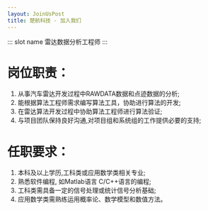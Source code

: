 ```yaml
---
layout: JoinUsPost
title: 楚航科技 - 加入我们
---
```


::: slot name
雷达数据分析工程师
:::

# 岗位职责：
1. 从事汽车雷达开发过程中RAWDATA数据和点迹数据的分析;
2. 能根据算法工程师需求编写算法工具，协助进行算法的开发;
3. 在雷达算法开发过程中协助算法工程师进行算法验证;
4. 与项目团队保持良好沟通,对项目组和系统组的工作提供必要的支持;

# 任职要求：
1. 本科及以上学历,工科类或应用数学类相关专业;
2. 熟悉软件编程, 如Matlab语言 C/C++语言的编程;
3. 工科类需具备一定的信号处理或统计信号分析基础;
4. 应用数学类需熟练运用概率论、数学模型和数值方法。

